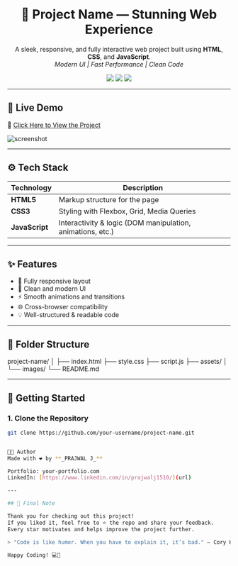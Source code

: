 <h1 align="center">🌟 Project Name — Stunning Web Experience</h1>

<p align="center">
  A sleek, responsive, and fully interactive web project built using <strong>HTML</strong>, <strong>CSS</strong>, and <strong>JavaScript</strong>.
  <br/>
  <em>Modern UI | Fast Performance | Clean Code</em>
</p>

<p align="center">
  <img src="https://img.shields.io/badge/HTML5-E34F26?style=flat&logo=html5&logoColor=white"/>
  <img src="https://img.shields.io/badge/CSS3-1572B6?style=flat&logo=css3&logoColor=white"/>
  <img src="https://img.shields.io/badge/JavaScript-F7DF1E?style=flat&logo=javascript&logoColor=black"/>
</p>

---

## 📸 Live Demo

🔗 [Click Here to View the Project](https://your-live-demo-link.com)

![screenshot](./screenshot.png) <!-- Replace with your screenshot -->

---

## ⚙️ Tech Stack

| Technology | Description |
|------------|-------------|
| **HTML5**  | Markup structure for the page |
| **CSS3**   | Styling with Flexbox, Grid, Media Queries |
| **JavaScript** | Interactivity & logic (DOM manipulation, animations, etc.) |

---

## ✨ Features

- 🚀 Fully responsive layout
- 🎨 Clean and modern UI
- ⚡ Smooth animations and transitions
- 🌐 Cross-browser compatibility
- 💡 Well-structured & readable code

---

## 📁 Folder Structure

project-name/
│
├── index.html
├── style.css
├── script.js
├── assets/
│ └── images/
└── README.md

---

## 🚀 Getting Started

### 1. Clone the Repository

```bash
git clone https://github.com/your-username/project-name.git


🧑‍💻 Author
Made with ❤️ by **_PRAJWAL J_**

Portfolio: your-portfolio.com
LinkedIn: [https://www.linkedin.com/in/prajwalj1510/](url)

---

## 🌟 Final Note

Thank you for checking out this project!  
If you liked it, feel free to ⭐️ the repo and share your feedback.  
Every star motivates and helps improve the project further.

> "Code is like humor. When you have to explain it, it’s bad." – Cory House

Happy Coding! 💻🚀
